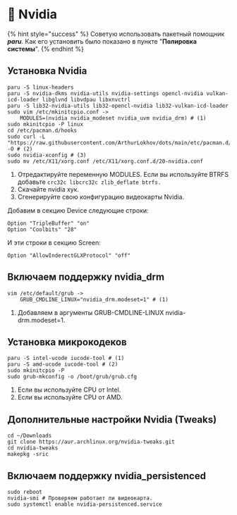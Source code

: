 # 🔋 Nvidia

{% hint style="success" %}
Советую использовать пакетный помощник _**paru**_. Как его установить было показано в пункте "**Полировка системы**".
{% endhint %}

## Установка Nvidia

```
paru -S linux-headers
paru -S nvidia-dkms nvidia-utils nvidia-settings opencl-nvidia vulkan-icd-loader libglvnd libvdpau libxnvctrl
paru -S lib32-nvidia-utils lib32-opencl-nvidia lib32-vulkan-icd-loader
sudo vim /etc/mkinitcpio.conf ->
    MODULES=(nvidia nvidia_modeset nvidia_uvm nvidia_drm) # (1)
sudo mkinitcpio -P linux
cd /etc/pacman.d/hooks
sudo curl -L "https://raw.githubusercontent.com/ArthurLokhov/dots/main/etc/pacman.d/hooks/nvidia.hook" -O # (2)
sudo nvidia-xconfig # (3)
sudo mv /etc/X11/xorg.conf /etc/X11/xorg.conf.d/20-nvidia.conf
```

1. Отредактируйте переменную MODULES. Если вы используйте BTRFS добавьте `crc32c libcrc32c zlib_deflate btrfs.`
2. Скачайте nvidia хук.
3. Сгенерируйте свою конфигурацию видеокарты Nvidia.

Добавим в секцию Device следующие строки:

```
Option "TripleBuffer" "on"
Option "Coolbits" "28"
```

И эти строки в секцию Screen:

```
Option "AllowInderectGLXProtocol" "off"
```

## Включаем поддержку nvidia\_drm

```
vim /etc/default/grub ->
    GRUB_CMDLINE_LINUX="nvidia_drm.modeset=1" # (1)
```

1. Добавляем в аргументы GRUB-CMDLINE-LINUX nvidia-drm.modeset=1.

## Установка микрокодеков

```
paru -S intel-ucode iucode-tool # (1)
paru -S amd-ucode iucode-tool # (2)
sudo mkinitcpio -P
sudo grub-mkconfig -o /boot/grub/grub.cfg
```

1. Если вы используйте CPU от Intel.
2. Если вы используйте CPU от AMD.

## Дополнительные настройки Nvidia (Tweaks)

```
cd ~/Downloads
git clone https://aur.archlinux.org/nvidia-tweaks.git
cd nvidia-tweaks
makepkg -sric
```

## Включаем поддержку nvidia\_persistenced

```
sudo reboot
nvidia-smi # Проверяем работает ли видеокарта.
sudo systemctl enable nvidia-persistenced.service
```
